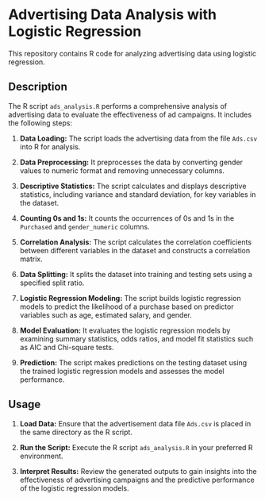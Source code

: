 # Advertising Data Analysis with Logistic Regression

This repository contains R code for analyzing advertising data using logistic regression.

## Description

The R script `ads_analysis.R` performs a comprehensive analysis of advertising data to evaluate the effectiveness of ad campaigns. It includes the following steps:

1. **Data Loading:** The script loads the advertising data from the file `Ads.csv` into R for analysis.

2. **Data Preprocessing:** It preprocesses the data by converting gender values to numeric format and removing unnecessary columns.

3. **Descriptive Statistics:** The script calculates and displays descriptive statistics, including variance and standard deviation, for key variables in the dataset.

4. **Counting 0s and 1s:** It counts the occurrences of 0s and 1s in the `Purchased` and `gender_numeric` columns.

5. **Correlation Analysis:** The script calculates the correlation coefficients between different variables in the dataset and constructs a correlation matrix.

6. **Data Splitting:** It splits the dataset into training and testing sets using a specified split ratio.

7. **Logistic Regression Modeling:** The script builds logistic regression models to predict the likelihood of a purchase based on predictor variables such as age, estimated salary, and gender.

8. **Model Evaluation:** It evaluates the logistic regression models by examining summary statistics, odds ratios, and model fit statistics such as AIC and Chi-square tests.

9. **Prediction:** The script makes predictions on the testing dataset using the trained logistic regression models and assesses the model performance.

## Usage

1. **Load Data:** Ensure that the advertisement data file `Ads.csv` is placed in the same directory as the R script.

2. **Run the Script:** Execute the R script `ads_analysis.R` in your preferred R environment.

3. **Interpret Results:** Review the generated outputs to gain insights into the effectiveness of advertising campaigns and the predictive performance of the logistic regression models.

